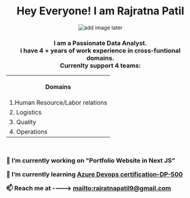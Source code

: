 
<h1 align ="center"> Hey Everyone! I am  Rajratna Patil </h1>
<div align = "center"><img src ="https://" alt="add image later"></div>
<h3 align = "center">I am a Passionate Data Analyst.<br> i have 4 + years of work experience in cross-funtional domains. </br>Currenlty support 4 teams:

<br>
<table align ="center">
<th> <p align ="center">Domains</p></th>
<tr align= "left">  <td> 1.Human Resource/Labor relations </td></tr>
<tr align = "left"> <td> 2. Logistics </td></tr>
<tr align = "left"> <td>3. Quality</td/tr>
<tr align = "left"> <td>4. Operations</td></tr>
</table>

<br>
 <p align = "left"> 🔭 I’m currently working on <b>"Portfolio Website in Next JS"</b></p>
<p align = "left">
🌱 I’m currently learning <a href= https://learn.microsoft.com/en-us/certifications/exams/dp-500/>Azure Devops certification-DP-500</a>
</p>
<p align= "left">
📫 Reach me at ----> <a href= rajratnapatil9@gmail.com>mailto:rajratnapatil9@gmail.com<a>
</p>





